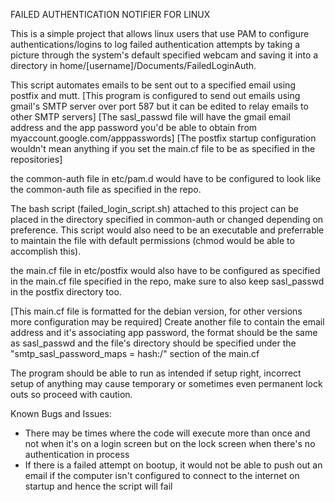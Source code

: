 FAILED AUTHENTICATION NOTIFIER FOR LINUX

This is a simple project that allows linux users that use PAM to configure authentications/logins to log failed authentication attempts by taking a picture through the system's default specified webcam and saving it into a directory in home/[username]/Documents/FailedLoginAuth.

This script automates emails to be sent out to a specified email using postfix and mutt. [This program is configured to send out emails using gmail's SMTP server over port 587 but it can be edited to relay emails to other SMTP servers] [The sasl_passwd file will have the gmail email address and the app password you'd be able to obtain from myaccount.google.com/apppasswords]
[The postfix startup configuration wouldn't mean anything if you set the main.cf file to be as specified in the repositories]
 
the common-auth file in etc/pam.d would have to be configured to look like the common-auth file as specified in the repo.

The bash script (failed_login_script.sh) attached to this project can be placed in the directory specified in common-auth or changed depending on preference. This script would also need to be an executable and preferrable to maintain the file with default permissions (chmod would be able to accomplish this). 

the main.cf file in etc/postfix would also have to be configured as specified in the main.cf file specified in the repo, make sure to also keep sasl_passwd in the postfix directory too.

[This main.cf file is formatted for the debian version, for other versions more configuration may be required]
Create another file to contain the email address and it's associating app password, the format should be the same as sasl_passwd and the file's directory should be specified under the "smtp_sasl_password_maps = hash:/"  section of the main.cf 

The program should be able to run as intended if setup right, incorrect setup of anything may cause temporary or sometimes even permanent lock outs so proceed with caution.

Known Bugs and Issues:
- There may be times where the code will execute more than once and not when it's on a login screen but on the lock screen when there's no authentication in process
- If there is a failed attempt on bootup, it would not be able to push out an email if the computer isn't configured to connect to the internet on startup and hence the script will fail
